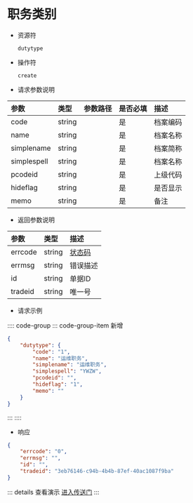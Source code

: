 # 职务类别

- 资源符

  `dutytype`
  
- 操作符

  `create`

- 请求参数说明

|参数|类型|参数路径|是否必填|描述|
|:-|:-|:-|:-|:-|
|code|string||是|档案编码|
|name|string||是|档案名称|
|simplename|string||是|档案简称|
|simplespell|string||是|档案名称|
|pcodeid|string||是|上级代码|
|hideflag|string||是|是否显示|
|memo|string||是|备注|

- 返回参数说明

|参数|类型|描述|
|:-|:-|:-|
|errcode|string|[状态码](./../error.md)|
|errmsg|string|错误描述|
|id|string|单据ID|
|tradeid|string|唯一号|

- 请求示例

:::: code-group
::: code-group-item 新增

```json
{
    "dutytype": {
        "code": "1",
        "name": "运维职务",
        "simplename": "运维职务",
        "simplespell": "YWZW",
        "pcodeid": "",
        "hideflag": "1",
        "memo": ""
    }
}
```

:::
::::

- 响应

```json
{
    "errcode": "0",
    "errmsg": "",
    "id": "",
    "tradeid": "3eb76146-c94b-4b4b-87ef-40ac1087f9ba"
}
```

::: details 查看演示
[进入传送门](/images/yonyou/gif/dutytype.gif)
:::
